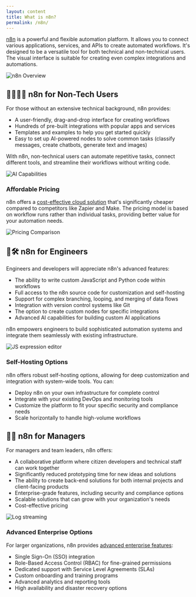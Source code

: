 ```yaml
---
layout: content
title: What is n8n?
permalink: /n8n/
---
```


[n8n](https://n8n.partnerlinks.io/xrtl7yst4s97) is a powerful and flexible automation platform. It allows you to connect various applications, services, and APIs to create automated workflows. It's designed to be a versatile tool for both technical and non-technical users. The visual interface is suitable for creating even complex integrations and automations.

![n8n Overview](https://n8n.io/_nuxt/image/bf4fe9.png)

## 👨‍💼👩‍💼 n8n for Non-Tech Users

For those without an extensive technical background, n8n provides:

- A user-friendly, drag-and-drop interface for creating workflows
- Hundreds of pre-built integrations with popular apps and services
- Templates and examples to help you get started quickly
- Easy to set up AI-powered nodes to solve common tasks (classify messages, create chatbots, generate text and images)

With n8n, non-technical users can automate repetitive tasks, connect different tools, and streamline their workflows without writing code.

![AI Capabilities](https://n8n.io/_nuxt/image/db76ca.png)


### Affordable Pricing

n8n offers a [cost-effective cloud solution](https://n8n.partnerlinks.io/n8n-pricing) that's significantly cheaper compared to competitors like Zapier and Make. The pricing model is based on workflow runs rather than individual tasks, providing better value for your automation needs.

![Pricing Comparison](https://n8niostorageaccount.blob.core.windows.net/n8nio-strapi-blobs-stage/assets/price_comparison3_a73575928a.jpg)

## 🧰🛠️ n8n for Engineers

Engineers and developers will appreciate n8n's advanced features:

- The ability to write custom JavaScript and Python code within workflows
- Full access to the n8n source code for customization and self-hosting
- Support for complex branching, looping, and merging of data flows
- Integration with version control systems like Git
- The option to create custom nodes for specific integrations
- Advanced AI capabilities for building custom AI applications

n8n empowers engineers to build sophisticated automation systems and integrate them seamlessly with existing infrastructure.

![JS expression editor](https://n8n.io/_nuxt/image/41ff09.png)

### Self-Hosting Options

n8n offers robust self-hosting options, allowing for deep customization and integration with system-wide tools. You can:

- Deploy n8n on your own infrastructure for complete control
- Integrate with your existing DevOps and monitoring tools
- Customize the platform to fit your specific security and compliance needs
- Scale horizontally to handle high-volume workflows

## 🧑‍💼 n8n for Managers

For managers and team leaders, n8n offers:

- A collaborative platform where citizen developers and technical staff can work together
- Significantly reduced prototyping time for new ideas and solutions
- The ability to create back-end solutions for both internal projects and client-facing products
- Enterprise-grade features, including security and compliance options
- Scalable solutions that can grow with your organization's needs
- Cost-effective pricing

![Log streaming](https://n8niostorageaccount.blob.core.windows.net/n8nio-strapi-blobs-prod/assets/enterprise_log_streaming_859d77d6d9.png)

### Advanced Enterprise Options

For larger organizations, n8n provides [advanced enterprise features](https://n8n.partnerlinks.io/n8n-enterprise):

- Single Sign-On (SSO) integration
- Role-Based Access Control (RBAC) for fine-grained permissions
- Dedicated support with Service Level Agreements (SLAs)
- Custom onboarding and training programs
- Advanced analytics and reporting tools
- High availability and disaster recovery options

